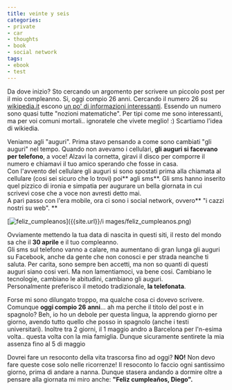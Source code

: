 ```yaml
---
title: veinte y seis
categories:
- private
- car
- thoughts
- book
- social network
tags:
- ebook
- test
---
```

Da dove inizio? Sto cercando un argomento per scrivere un piccolo post per il
mio compleanno. Si, oggi compio 26 anni. Cercando il numero 26 su
[wikipedia.it](http://wikipedia.it) escono [un po' di informazioni
interessanti](http://it.wikipedia.org/wiki/26_\(numero\)). Essendo un numero
sono quasi tutte "nozioni matematiche". Per tipi come me sono interessanti, ma
per voi comuni mortali.. ignoratele che vivete meglio! :) Scartiamo l'idea di
wikiedia.

Veniamo agli "auguri". Prima stavo pensando a come sono cambiati "gli auguri"
nel tempo. Quando non avevamo i cellulari, **gli auguri si facevano per
telefono**, a voce! Alzavi la cornetta, giravi il disco per comporre il numero
e chiamavi il tuo amico sperando che fosse in casa.  
Con l'avvento del cellulare gli auguri si sono spostati prima alla chiamata al
cellulare (cosi sei sicuro che lo trovi) poi** agli sms**. Gli sms hanno
inserito quel pizzico di ironia e simpatia per augurare un bella giornata in
cui scrivevi cose che a voce non avresti detto mai.  
A pari passo con l'era mobile, ora ci sono i social network, ovvero** "i cazzi
nostri su web". **

[![feliz_cumpleanos]({{site.url}}/images/feliz_cumpleanos.png)]({{site.url}}/i
mages/feliz_cumpleanos.png)

Ovviamente mettendo la tua data di nascita in questi siti, il resto del mondo
sa che il **30 aprile** e il tuo compleanno.  
Gli sms sul telefono vanno a calare, ma aumentano di gran lunga gli auguri su
Facebook, anche da gente che non conosci e per strada neanche ti saluta. Per
carita, sono sempre ben accetti, ma non so quanti di questi auguri siano cosi
veri. Ma non lamentiamoci, va bene cosi. Cambiano le tecnologie, cambiano le
abitudini, cambiano gli auguri.  
Personalmente preferisco il metodo tradizionale, **la telefonata**.

Forse mi sono dilungato troppo, ma qualche cosa ci dovevo  scrivere. Comunque
**oggi compio 26** **anni**... ah ma perche il titolo del post e in spagnolo?
Beh, io ho un debole per questa lingua, la apprendo giorno per giorno, avendo
tutto quello che posso in spagnolo (anche i testi universitari). Inoltre tra 2
giorni, il 1 maggio andro a Barcelona per l'n-esima volta.. questa volta con
la mia famiglia. Dunque sicuramente sentirete la mia assenza fino al 5 di
maggio

Dovrei fare un resoconto della vita trascorsa fino ad oggi? **NO!** Non devo
fare queste cose solo nelle ricorrenze! Il resoconto lo faccio ogni santissimo
giorno, prima di andare a nanna. Dunque stasera andando a dormire oltre a
pensare alla giornata mi miro anche: **"Feliz cumpleaños, Diego".**


